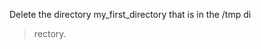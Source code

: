 Delete the directory my_first_directory that is in the /tmp di                  

>                                                                                                                                       

> rectory.

